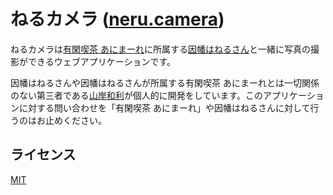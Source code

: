 # ねるカメラ ([neru.camera](https://neru.camera/))

ねるカメラは[有閑喫茶 あにまーれ](https://animare-official.com/)に所属する[因幡はねるさん](https://www.youtube.com/channel/UC0Owc36U9lOyi9Gx9Ic-4qg)と一緒に写真の撮影ができるウェブアプリケーションです。

因幡はねるさんや因幡はねるさんが所属する有閑喫茶 あにまーれとは一切関係のない第三者である[山岸和利](https://ykzts.com/)が個人的に開発をしています。このアプリケーションに対する問い合わせを「有閑喫茶 あにまーれ」や因幡はねるさんに対して行うのはお止めください。

## ライセンス

[MIT](LICENSE)

